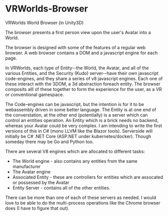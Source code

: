 # VRWorlds-Browser
VRWorlds World Browser (in Unity3D)

The browser presents a first person view upon the user's Avatar into a World.   

The browser is designed with some of the features of a regular web browser.  A web browser contains a DOM and a javascript engine for each page.

In VRWorlds, each type of Entity--the World, the Avatar, and all of the various Entities, and the Security (Kudo) server--have their own javascript code-engines, and they share a series of v8 javascript engines.   Each one of these interact with the 3DOM, a 3d abstraction foreach entity.   The browser composits alll of these together to form the experience for the user, as a VR or conventional gamespace.

The Code-engines can be javascript, but the intention is for it to be webassembly driven in some better language.   The Entity is at one end of the converstation, at the other end (potentially) is a server which can control an entities operation.   An Entity which is a brick needs no backend, whereas your Avatar could be very complex.  I am intending to write the first versions of this in C# (mono LLVM like the Blazor tools).   Serverside will initially be C# .NET Core (ASP.NET under kubernetes/docker).  Though someday there may be Go and Python too.

There are several V8 engines which are allocated to different tasks:

* The World engine - also contains any entities from the same manufacturer
* The Avatar engine
* Associated Entity - these are controllers for entities which are assocated or possessed by the Avatar
* Entity Server - contains all of the other entities.

There can be more than one of each of these servers as needed.   I would love to be able to do the multi-process operations like the Chrome browser does (I have to figure that out).



